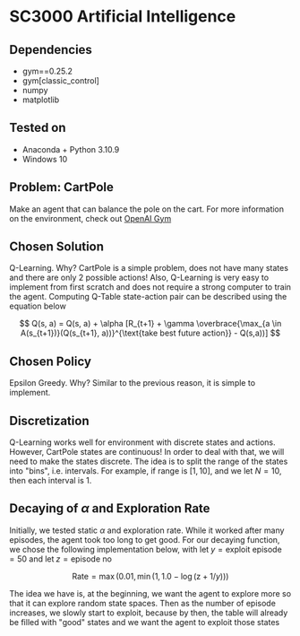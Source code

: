 # SC3000 Artificial Intelligence

## Dependencies
- gym==0.25.2
- gym[classic_control]
- numpy
- matplotlib

## Tested on
- Anaconda + Python 3.10.9
- Windows 10

## Problem: CartPole
Make an agent that can balance the pole on the cart. For more information on the environment, check out 
[OpenAI Gym](https://gymnasium.farama.org/environments/classic_control/cart_pole/)

## Chosen Solution
Q-Learning. Why? CartPole is a simple problem, does not have many states and there are only 2 possible actions! 
Also, Q-Learning is very easy to implement from first scratch and does not require a strong computer to train the agent.
Computing Q-Table state-action pair can be described using the equation below

$$
Q(s, a) = Q(s, a) + \alpha [R_{t+1} + \gamma \overbrace{\max_{a \in A(s_{t+1})}(Q(s_{t+1}, a))}^{\text{take best future action}} - Q(s,a))]
$$

## Chosen Policy
Epsilon Greedy. Why? Similar to the previous reason, it is simple to implement.

## Discretization
Q-Learning works well for environment with discrete states and actions.
However, CartPole states are continuous! In order to deal with that,
we will need to make the states discrete. The idea is to split the range
of the states into "bins", i.e. intervals. For example, if range is $[1, 10]$, and we let $N = 10$, then each interval is $1$.

## Decaying of $\alpha$ and Exploration Rate
Initially, we tested static $\alpha$ and exploration rate. While it worked after many episodes, the agent took too long to get good. For our decaying function, we chose the following implementation below, with $\text{let}\;y = \text{exploit episode} = 50$ and $\text{let}\;z = \text{episode no}$

$$
\text{Rate} = \max(0.01, \min(1, 1.0 - \log(\text{z} + 1 / y)))
$$

The idea we have is, at the beginning, we want the agent to explore more so that it can explore random state spaces. Then as the number of episode increases, we slowly start to exploit, because by then, the table will already be filled with "good" states and we want the agent to exploit those states
